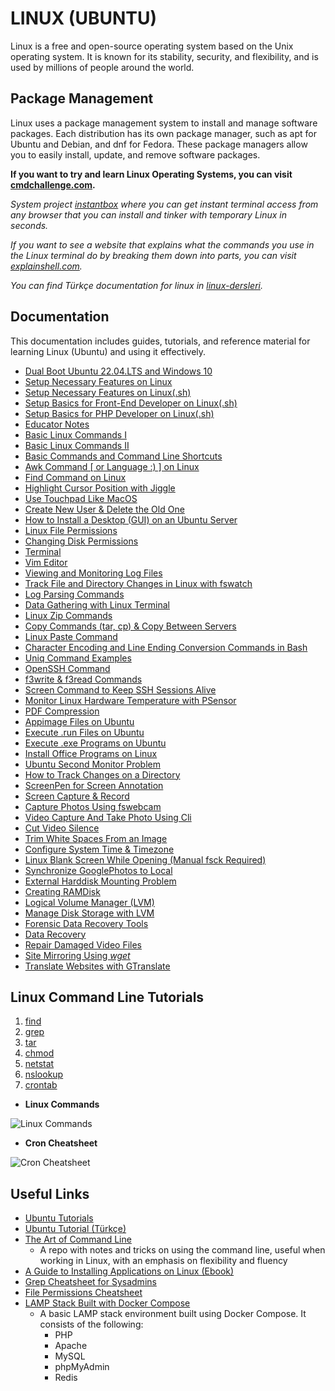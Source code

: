 # LINUX (UBUNTU)

Linux is a free and open-source operating system based on the Unix operating system. It is known for its stability, security, and flexibility, and is used by millions of people around the world.

## Package Management

Linux uses a package management system to install and manage software packages. Each distribution has its own package manager, such as apt for Ubuntu and Debian, and dnf for Fedora. These package managers allow you to easily install, update, and remove software packages.

**If you want to try and learn Linux Operating Systems, you can visit [cmdchallenge.com](https://cmdchallenge.com/).**

_System project [instantbox](https://github.com/instantbox/instantbox) where you can get instant terminal access from any browser that you can install and tinker with temporary Linux in seconds._

_If you want to see a website that explains what the commands you use in the Linux terminal do by breaking them down into parts, you can visit [explainshell.com](https://explainshell.com/)._

_You can find Türkçe documentation for linux in [linux-dersleri](https://github.com/Linux-Dersleri/linux-dersleri.github.io)._

## Documentation

This documentation includes guides, tutorials, and reference material for learning Linux (Ubuntu) and using it effectively.

- [Dual Boot Ubuntu 22.04.LTS and Windows 10](./dual.boot.ubuntu.22.04.1.lts.and.windows10.md)
- [Setup Necessary Features on Linux](./setup.necessary.features.on.linux.md)
- [Setup Necessary Features on Linux(.sh)](./setup.necessary.features.on.linux.sh)
- [Setup Basics for Front-End Developer on Linux(.sh)](./setup.front.end.sh)
- [Setup Basics for PHP Developer on Linux(.sh)](./setup.php.sh)
- [Educator Notes](./egitmen.notlari.md)
- [Basic Linux Commands I](./temel.linux.komutlari1.md)
- [Basic Linux Commands II](./temel.linux.komutlari2.md)
- [Basic Commands and Command Line Shortcuts](./basic.commands.and.shortcuts.md)
- [Awk Command [ or Language :) ] on Linux](./awk.command.md)
- [Find Command on Linux](./find.command.md)
- [Highlight Cursor Position with Jiggle](./gnome.extensions.jiggle.md)
- [Use Touchpad Like MacOS](./gnome.extensions.x11.md)
- [Create New User & Delete the Old One](./create.new.user.md)
- [How to Install a Desktop (GUI) on an Ubuntu Server](./install.desktop.gui.md)
- [Linux File Permissions](./linux.permissions.md)
- [Changing Disk Permissions](./changing.disk.permissions.md)
- [Terminal](./terminal.md)
- [Vim Editor](./vim.md)
- [Viewing and Monitoring Log Files](./view.and.monitor.logs.md)
- [Track File and Directory Changes in Linux with fswatch](./fswatch.md)
- [Log Parsing Commands](./log.parsing.md)
- [Data Gathering with Linux Terminal](./linux.terminal.ile.veri.toplama.md)
- [Linux Zip Commands](./linux.zip.komutlari.md)
- [Copy Commands (tar, cp) & Copy Between Servers](./copy.with.tar.cp.md)
- [Linux Paste Command](./paste.command.md)
- [Character Encoding and Line Ending Conversion Commands in Bash](./char.encoding.conversion.md)
- [Uniq Command Examples](./uniq.command.examples.md)
- [OpenSSH Command](./openssh.command.md)
- [f3write & f3read Commands](./f3write.f3read.md)
- [Screen Command to Keep SSH Sessions Alive](./screen.command.for.sessions.md)
- [Monitor Linux Hardware Temperature with PSensor](./psensor.md)
- [PDF Compression](./compress.pdf.md)
- [Appimage Files on Ubuntu](./how.to.use.appimage.files.md)
- [Execute .run Files on Ubuntu](./execute..run.files.md)
- [Execute .exe Programs on Ubuntu](./run.windows.programs.on.ubuntu.md)
- [Install Office Programs on Linux](./office.on.linux.md)
- [Ubuntu Second Monitor Problem](./second.monitor.problem.md)
- [How to Track Changes on a Directory](./track.changes.on.directory.md)
- [ScreenPen for Screen Annotation](./screenpen.md)
- [Screen Capture & Record](./screen.capture.md)
- [Capture Photos Using fswebcam](./capture.photo.using.fswebcam.md)
- [Video Capture And Take Photo Using Cli](./capture.video.and.take.photo.using.cli.md)
- [Cut Video Silence](./delete.video.silence.md)
- [Trim White Spaces From an Image](./image.operations.md)
- [Configure System Time & Timezone](./set.system.time.md)
- [Linux Blank Screen While Opening (Manual fsck Required)](./duplicate.or.bad.block.fsck.md)
- [Synchronize GooglePhotos to Local](./sync.googlephotos.md)
- [External Harddisk Mounting Problem](./mounting.external.harddisk.md)
- [Creating RAMDisk](./creating.ramdisk.md)
- [Logical Volume Manager (LVM)](./nas.raid.lvm.md)
- [Manage Disk Storage with LVM](./manage.storage.with.lvm.md)
- [Forensic Data Recovery Tools](./forensic.data.recovery.tools.md)
- [Data Recovery](./data.recovery.md)
- [Repair Damaged Video Files](./repairing.damaged.videos.md)
- [Site Mirroring Using _wget_](./site.mirroring.md)
- [Translate Websites with GTranslate](./website.translation.md)

## Linux Command Line Tutorials

1. [find](https://javarevisited.blogspot.com/2018/08/10-example-of-find-command-in-unix-linux.html)
2. [grep](https://javarevisited.blogspot.com/2011/06/10-examples-of-grep-command-in-unix-and.html)
3. [tar](https://javarevisited.blogspot.com/2011/11/tar-command-in-unix-linux-example.html)
4. [chmod](https://javarevisited.blogspot.com/2012/03/10-example-of-chmod-command-in-unix.html)
5. [netstat](https://www.java67.com/2022/08/10-examples-of-netstat-command-in-linux.html)
6. [nslookup](https://www.java67.com/2012/12/unix-command-to-find-ip-address-from-hostname.html)
7. [crontab](https://www.java67.com/2017/08/how-to-backup-and-load-crontab-from-file-Linux-example.html)

- **Linux Commands**

![Linux Commands](https://pbs.twimg.com/media/F5L5PnmWAAAje7k?format=jpg&name=900x900)

- **Cron Cheatsheet**

![Cron Cheatsheet](https://pbs.twimg.com/media/FvxSYknagAEzE1F?format=jpg&name=4096x4096)

## Useful Links

- [Ubuntu Tutorials](https://ubuntu.com/tutorials)
- [Ubuntu Tutorial (Türkçe)](https://turkce-linux.gitbook.io/anasayfa)
- [The Art of Command Line](https://github.com/jlevy/the-art-of-command-line)
  - A repo with notes and tricks on using the command line, useful when working in Linux, with an emphasis on flexibility and fluency
- [A Guide to Installing Applications on Linux (Ebook)](https://opensource.com/sites/default/files/gated-content/osdc_installing_applications_on_linux.pdf)
- [Grep Cheatsheet for Sysadmins](https://pbs.twimg.com/media/F4AiJA1XAAEGdKN?format=jpg&name=4096x4096)
- [File Permissions Cheatsheet](https://pbs.twimg.com/media/F4jI5nxawAIgI00?format=jpg&name=medium)
- [LAMP Stack Built with Docker Compose](https://github.com/sprintcube/docker-compose-lamp)
  - A basic LAMP stack environment built using Docker Compose. It consists of the following:
    - PHP
    - Apache
    - MySQL
    - phpMyAdmin
    - Redis
